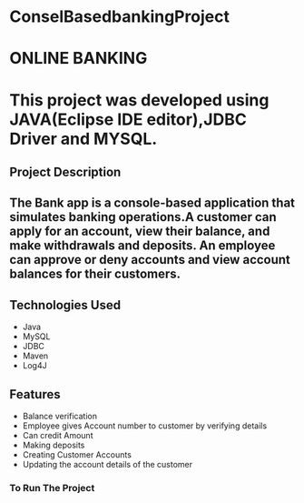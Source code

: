 # ConselBasedbankingProject
<h1>ONLINE BANKING<h1>
 
This project was developed using JAVA(Eclipse IDE editor),JDBC Driver and MYSQL.
<h2>Project Description<h2>
 
The Bank app is a console-based application that simulates banking operations.A customer can apply for an account, view their balance, and make withdrawals and deposits. An employee can approve or deny accounts and view account balances for their customers.
<h2>Technologies Used</h2>
<ul>
<li>Java</li>
<li>MySQL</li>
<li>JDBC</li>
<li>Maven</li>
<li>Log4J</li>
</ul>
<h2>Features</h2>
<ul>
 <li> Balance verification</li>
  <li> Employee gives Account number to customer by verifying details</li>
  <li> Can credit Amount</li>
  <li> Making deposits</li>
  <li>  Creating Customer Accounts</li>
  <li> Updating the  account details of the customer </li>
</ul>
<h3> To Run The Project<h3>

